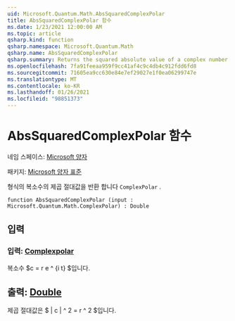 ```yaml
---
uid: Microsoft.Quantum.Math.AbsSquaredComplexPolar
title: AbsSquaredComplexPolar 함수
ms.date: 1/23/2021 12:00:00 AM
ms.topic: article
qsharp.kind: function
qsharp.namespace: Microsoft.Quantum.Math
qsharp.name: AbsSquaredComplexPolar
qsharp.summary: Returns the squared absolute value of a complex number of type `ComplexPolar`.
ms.openlocfilehash: 7fa91feeaa959f9cc41af4c9c4db4c912fdd6fd8
ms.sourcegitcommit: 71605ea9cc630e84e7ef29027e1f0ea06299747e
ms.translationtype: MT
ms.contentlocale: ko-KR
ms.lasthandoff: 01/26/2021
ms.locfileid: "98851373"
---
```

# <a name="abssquaredcomplexpolar-function"></a>AbsSquaredComplexPolar 함수

네임 스페이스: [Microsoft 양자](xref:Microsoft.Quantum.Math)

패키지: [Microsoft 양자 표준](https://nuget.org/packages/Microsoft.Quantum.Standard)


형식의 복소수의 제곱 절대값을 반환 합니다 `ComplexPolar` .

```qsharp
function AbsSquaredComplexPolar (input : Microsoft.Quantum.Math.ComplexPolar) : Double
```


## <a name="input"></a>입력

### <a name="input--complexpolar"></a>입력: [Complexpolar](xref:Microsoft.Quantum.Math.ComplexPolar)

복소수 $c = r e ^ {i t} $입니다.



## <a name="output--double"></a>출력: [Double](xref:microsoft.quantum.lang-ref.double)

제곱 절대값은 $ | c | ^ 2 = r ^ 2 $입니다.